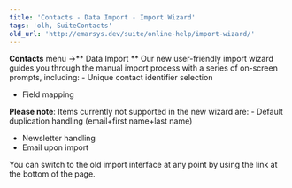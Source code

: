 ```yaml
---
title: 'Contacts - Data Import - Import Wizard'
tags: 'olh, SuiteContacts'
old_url: 'http://emarsys.dev/suite/online-help/import-wizard/'
---
```


**Contacts** menu ->** Data Import ** Our new user-friendly import wizard guides you through the manual import process with a series of on-screen prompts, including: - Unique contact identifier selection
- Field mapping
 
**Please note**: Items currently not supported in the new wizard are: - Default duplication handling (email+first name+last name)
- Newsletter handling
- Email upon import
 
 You can switch to the old import interface at any point by using the link at the bottom of the page.